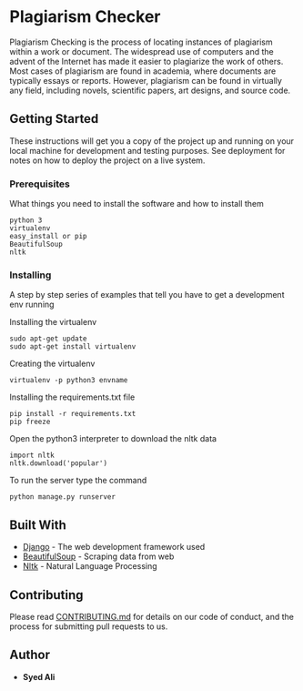 # Plagiarism Checker

Plagiarism Checking  is the process of locating instances of plagiarism within a work or document. The widespread use of computers and the advent of the Internet has made it easier to plagiarize the work of others. Most cases of plagiarism are found in academia, where documents are typically essays or reports. However, plagiarism can be found in virtually any field, including novels, scientific papers, art designs, and source code.



## Getting Started

These instructions will get you a copy of the project up and running on your local machine for development and testing purposes. See deployment for notes on how to deploy the project on a live system.

### Prerequisites

What things you need to install the software and how to install them

```
python 3
virtualenv
easy_install or pip
BeautifulSoup
nltk
```

### Installing

A step by step series of examples that tell you have to get a development env running

Installing the virtualenv

```
sudo apt-get update
sudo apt-get install virtualenv
```
Creating the virtualenv

```
virtualenv -p python3 envname
```

Installing the requirements.txt file
```
pip install -r requirements.txt
pip freeze
```
Open the python3 interpreter to download the nltk data

```
import nltk
nltk.download('popular')
```
To run the server type the command

 ```
python manage.py runserver
 ```
## Built With

* [Django](https://docs.djangoproject.com/en/2.0/) - The web development framework used
* [BeautifulSoup](https://www.crummy.com/software/BeautifulSoup/bs4/doc/) - Scraping data from web
* [Nltk](http://www.nltk.org/) - Natural Language Processing

## Contributing

Please read [CONTRIBUTING.md](https://github.com/syedsiddhiqq/plagiarismchecker/blob/master/CONTRIBUTORS.md) for details on our code of conduct, and the process for submitting pull requests to us.



## Author

* **Syed Ali**

